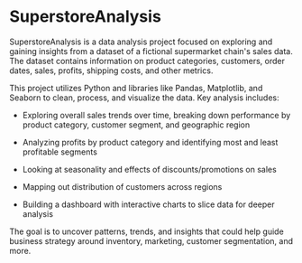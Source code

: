 # SuperstoreAnalysis
SuperstoreAnalysis is a data analysis project focused on exploring and gaining insights from a dataset of a fictional supermarket chain's sales data. The dataset contains information on product categories, customers, order dates, sales, profits, shipping costs, and other metrics. 

This project utilizes Python and libraries like Pandas, Matplotlib, and Seaborn to clean, process, and visualize the data. Key analysis includes:

- Exploring overall sales trends over time, breaking down performance by product category, customer segment, and geographic region

- Analyzing profits by product category and identifying most and least profitable segments 

- Looking at seasonality and effects of discounts/promotions on sales

- Mapping out distribution of customers across regions

- Building a dashboard with interactive charts to slice data for deeper analysis

The goal is to uncover patterns, trends, and insights that could help guide business strategy around inventory, marketing, customer segmentation, and more.
